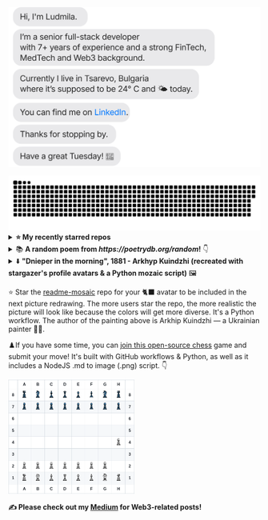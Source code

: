 [![](https://raw.githubusercontent.com/milaabl/milaabl/main/chat.svg)](https://www.linkedin.com/in/ludmila-a-dev/)

<!-- https://github.com/milaabl/milaabl/assets/86361434/c35b0e6f-acf0-435e-920d-b90faa4788ad -->

<img alt="Snake eating my contributions for breakfast🧉" src="https://raw.githubusercontent.com/milaabl/milaabl-readme/preview/github-contribution-grid-snake.svg" />

<details>
<summary>
  <strong>⭐ My recently starred repos </strong>
</summary>
  
<!-- Starred repos start -->
| Name | Url | Stars | Description |
| --- | --- |  --- |  --- |
| Xunzhuo/Xunzhuo|https://github.com/Xunzhuo/Xunzhuo|37|About me|
| zcaceres/interview-prep|https://github.com/zcaceres/interview-prep|1|algos, data structures etc.|
| zcaceres/snoop|https://github.com/zcaceres/snoop|3|Like grep or ack... for the DOM|
| zcaceres/zcaceres|https://github.com/zcaceres/zcaceres|2|Super secret Github profile README thing|
| zcaceres/dotfiles|https://github.com/zcaceres/dotfiles|2|System setup w/dotfiles, tools, and apps automated with Ansible. Forever a WIP.|
| glitch-txs/walletconnect-cafe|https://github.com/glitch-txs/walletconnect-cafe|2|Ethereum-provider implementation with Cafe (global state manager)|
| glitch-txs/metamask-csp-firefox|https://github.com/glitch-txs/metamask-csp-firefox|4|MetaMask is blocked by Firefox when using CSP|
| glitch-txs/next-auth|https://github.com/glitch-txs/next-auth|1|Authentication for the Web.|
| michaelsbradleyjr/nim-notcurses|https://github.com/michaelsbradleyjr/nim-notcurses|26|Nim wrapper for Notcurses: blingful TUIs and character graphics|
| arianXdev/hardhat-jest|https://github.com/arianXdev/hardhat-jest|10|A Hardhat plugin that allows you to use Jest easily!|
| przemek890/Gender_prediction|https://github.com/przemek890/Gender_prediction|4|An application that utilizes camera input to predict a person's gender using a convolutional layer in PyTorch.|
| pieralukasz/pixel-recruitment-task|https://github.com/pieralukasz/pixel-recruitment-task|1|Zadanie rekrutacyjne Pixel Technology|
| SaraRasoulian/oop-solid-patterns|https://github.com/SaraRasoulian/oop-solid-patterns|14|💎  An educational repository for OOP, SOLID and Design Patterns|
| BogdanMFometescu/resume-builder|https://github.com/BogdanMFometescu/resume-builder|13|Django-based web application that allows users to create, update, and export professional resumes.|
| 0xMimir/Advance-CNN-LSTM-Model-for-Cryptocurrency-Forecasting|https://github.com/0xMimir/Advance-CNN-LSTM-Model-for-Cryptocurrency-Forecasting|6|CNN LSTM model used for predicting cryptocurrencies|
| b-hristov/b-hristov|https://github.com/b-hristov/b-hristov|1||
| CloverGit/CloverGit|https://github.com/CloverGit/CloverGit|7||
| TatevKaren/TatevKaren-data-science-portfolio|https://github.com/TatevKaren/TatevKaren-data-science-portfolio|57|Data Science Portfolio of Tatev Karen Aslanyan including Case Studies and Research Projects that I have completed that solve business problems or introduce new products. Case Study papers, codes, and additional resources are all included.|
| PiotrRut/elonmusk-twitter-notifier|https://github.com/PiotrRut/elonmusk-twitter-notifier|62|AI driven e-mail notifier for tweets mentioning stock from Elon Musk 📈|
| Vendicated/Vencord|https://github.com/Vendicated/Vencord|6841|The cutest Discord client mod|
| yeoman/yo|https://github.com/yeoman/yo|3800|CLI tool for running Yeoman generators|
| matter-labs/zksync-era|https://github.com/matter-labs/zksync-era|2926|zkSync era|
| 0age/create2crunch|https://github.com/0age/create2crunch|425|A Rust program for finding salts that create gas-efficient Ethereum addresses via CREATE2.|
| joshstevens19/ethereum-multicall|https://github.com/joshstevens19/ethereum-multicall|336|Ability to call many ethereum constant function calls in 1 JSONRPC request|
| threshold-network/token-dashboard|https://github.com/threshold-network/token-dashboard|21||
| LimeChain/mongoose-immutable-plugin|https://github.com/LimeChain/mongoose-immutable-plugin|2|Mongoose plugin guarding fields from modifications|
| ankitects/anki|https://github.com/ankitects/anki|17308|Anki's shared backend and web components, and the Qt frontend|
| lightningnetwork/lnd|https://github.com/lightningnetwork/lnd|7503|Lightning Network Daemon ⚡️|
| CoNarrative/mongo-immutable|https://github.com/CoNarrative/mongo-immutable|10|Immutable MongoDB.|
| lightningdevkit/rust-lightning|https://github.com/lightningdevkit/rust-lightning|1088|A highly modular Bitcoin Lightning library written in Rust. It's rust-lightning, not Rusty's Lightning!|

<!-- Starred repos end -->

</details>

<details>
  <summary>📚 <strong>A random poem from <em>https://poetrydb.org/random</em>!</strong> 👇 </summary>

<!-- Start poem -->
# 💮 Matilda Gathering Flowers by *Percy Bysshe Shelley*

<p>
    FROM THE PURGATORIO OF DANTE, CANTO 28, LINES 1-51.<br/><br/>And earnest to explore within--around--<br/>The divine wood, whose thick green living woof<br/>Tempered the young day to the sight--I wound<br/><br/>Up the green slope, beneath the forest's roof,<br/>With slow, soft steps leaving the mountain's steep,<br/>And sought those inmost labyrinths, motion-proof<br/><br/>Against the air, that in that stillness deep<br/>And solemn, struck upon my forehead bare,<br/>The slow, soft stroke of a continuous...<br/><br/>In which the ... leaves tremblingly were<br/>All bent towards that part where earliest<br/>The sacred hill obscures the morning air.<br/><br/>Yet were they not so shaken from the rest,<br/>But that the birds, perched on the utmost spray,<br/>Incessantly renewing their blithe quest,<br/><br/>With perfect joy received the early day,<br/>Singing within the glancing leaves, whose sound<br/>Kept a low burden to their roundelay,<br/><br/>Such as from bough to bough gathers around<br/>The pine forest on bleak Chiassi's shore,<br/>When Aeolus Sirocco has unbound.<br/><br/>My slow steps had already borne me o'er<br/>Such space within the antique wood, that I<br/>Perceived not where I entered any more,--<br/><br/>When, lo! a stream whose little waves went by,<br/>Bending towards the left through grass that grew<br/>Upon its bank, impeded suddenly<br/><br/>My going on. Water of purest hue<br/>On earth, would appear turbid and impure<br/>Compared with this, whose unconcealing dew,<br/><br/>Dark, dark, yet clear, moved under the obscure<br/>Eternal shades, whose interwoven looms<br/>The rays of moon or sunlight ne'er endure.<br/><br/>I moved not with my feet, but mid the glooms<br/>Pierced with my charmed eye, contemplating<br/>The mighty multitude of fresh May blooms<br/><br/>Which starred that night, when, even as a thing<br/>That suddenly, for blank astonishment,<br/>Charms every sense, and makes all thought take wing,--<br/><br/>A solitary woman! and she went<br/>Singing and gathering flower after flower,<br/>With which her way was painted and besprent.<br/><br/>'Bright lady, who, if looks had ever power<br/>To bear true witness of the heart within,<br/>Dost bask under the beams of love, come lower<br/><br/>Towards this bank. I prithee let me win<br/>This much of thee, to come, that I may hear<br/>Thy song: like Proserpine, in Enna's glen,<br/><br/>Thou seemest to my fancy, singing here<br/>And gathering flowers, as that fair maiden when<br/>She lost the Spring, and Ceres her, more dear.
</p>

***
<!-- End poem -->
</details>

<details>
<summary>
  ⬇️ <strong>"Dnieper in the morning", 1881 - Arkhyp Kuindzhi (recreated with stargazer's profile avatars & a Python mozaic script)</strong> 🖼️
</summary>

<img width="49%" src="https://raw.githubusercontent.com/milaabl/readme-mosaic/main/data/input.jpg" alt="Original picture"/>
<img width="49%" src="https://raw.githubusercontent.com/milaabl/readme-mosaic/main/data/output.jpg" alt="Output picture"/>
<img width="70%" src="https://raw.githubusercontent.com/milaabl/readme-mosaic/main/data/output.gif" alt="Output GIF"/>
</details>

⭐ Star the [readme-mosaic](https://github.com/milaabl/readme-mosaic) repo for your 🐈‍⬛ avatar to be included in the next picture redrawing. The more users star the repo, the more realistic the picture will look like because the colors will get more diverse. It's a Python workflow. The author of the painting above is Arkhip Kuindzhi — a Ukrainian painter 💙💛.

♟️If you have some time, you can [join this open-source chess](https://github.com/milaabl/readme-chess) game and submit your move! It's built with GitHub workflows & Python, as well as it includes a NodeJS .md to image (.png) script. 👇

<a href="https://github.com/milaabl/readme-chess/blob/master/README.md"><img src="https://raw.githubusercontent.com/milaabl/readme-chess/master/chess.png" alt="README chess dynamic game preview" width="50%" /></a>

<strong>✍️ Please check out my <a href="https://medium.com/@milaabl2405">Medium</a> for Web3-related posts!</strong>
